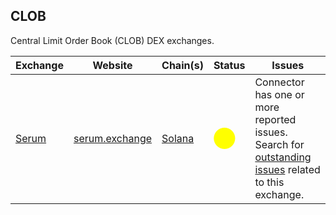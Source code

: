 
## CLOB

Central Limit Order Book (CLOB) DEX exchanges.


| Exchange          | Website                                      | Chain(s)                         | Status                                               | Issues                                                                                                                                                      |
|-------------------|----------------------------------------------|----------------------------------| ---------------------------------------------------- |-------------------------------------------------------------------------------------------------------------------------------------------------------------|
| [Serum](./serum/) | [serum.exchange](https://www.projectserum.com/) | [Solana](/gateway/chains/solana) | <span style="color:yellow; font-size:25px">⬤</span> | Connector has one or more reported issues. Search for [outstanding issues](https://github.com/hummingbot/hummingbot/labels/serum) related to this exchange. |
